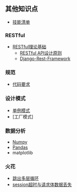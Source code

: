 ## 其他知识点

- [技能清单](Interview/Skills_Inventory.md) 

### RESTful
- [RESTful理论基础](whats_REST.md)
	- [RESTful API设计原则](restful_API_design.md)
	- [Django-Rest-Framework](http://chuann.cc/Intermediate_Python/django/django_rest_framework.md)

### 规范
- [代码要求](Unclassified/代码整洁之道.md)

### 设计模式
- [单例模式](DesignPatterns/SingletonMode.md)
- [工厂模式]

### 数据分析
- [Numpy](DataAnalysis/NumPy.md)
- [Pandas](DataAnalysis/Pandas.md)
- matplotlib

### 火花
- [跳出多层循环](Unclassified/跳出多层循环.md)
- [session超时与请求体数据丢失](logincache.md)




